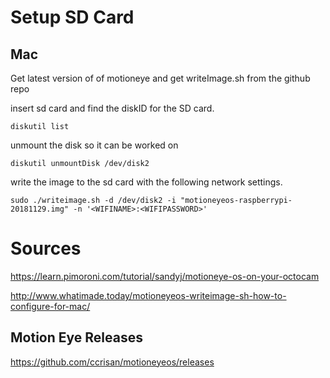 # Setup SD Card

## Mac

Get latest version of of motioneye and get writeImage.sh from the github repo

insert sd card and find the diskID for the SD card.



```
diskutil list
```

unmount the disk so it can be worked on

```
diskutil unmountDisk /dev/disk2
```

write the image to the sd card with the following network settings.

```
sudo ./writeimage.sh -d /dev/disk2 -i "motioneyeos-raspberrypi-20181129.img" -n '<WIFINAME>:<WIFIPASSWORD>'
```
# Sources
https://learn.pimoroni.com/tutorial/sandyj/motioneye-os-on-your-octocam

http://www.whatimade.today/motioneyeos-writeimage-sh-how-to-configure-for-mac/


## Motion Eye Releases
https://github.com/ccrisan/motioneyeos/releases
